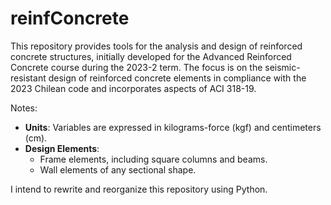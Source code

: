 # reinfConcrete
This repository provides tools for the analysis and design of reinforced concrete structures, initially developed for the Advanced Reinforced Concrete course during the 2023-2 term. The focus is on the seismic-resistant design of reinforced concrete elements in compliance with the 2023 Chilean code and incorporates aspects of ACI 318-19.

Notes:
* **Units**: Variables are expressed in kilograms-force (kgf) and centimeters (cm).
* **Design Elements**:
   * Frame elements, including square columns and beams.
   * Wall elements of any sectional shape.

I intend to rewrite and reorganize this repository using Python.
